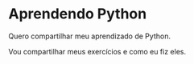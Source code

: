 # Aprendendo Python
 Quero compartilhar meu aprendizado de Python.

Vou compartilhar meus exercícios e como eu fiz eles.

